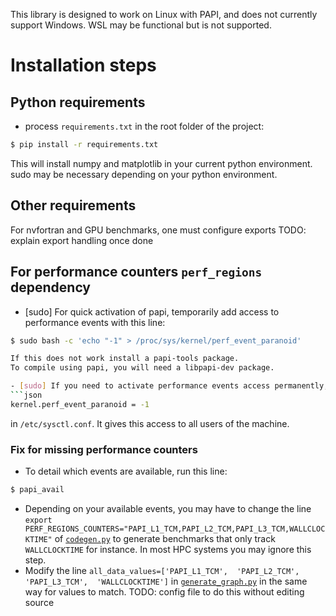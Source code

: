 This library is designed to work on Linux with PAPI, and does not currently support Windows. WSL may be functional but is not supported.
# Installation steps
## Python requirements
- process ``requirements.txt`` in the root folder of the project:
```bash
$ pip install -r requirements.txt
```
This will install numpy and matplotlib in your current python environment.
sudo may be necessary depending on your python environment.

## Other requirements
For nvfortran and GPU benchmarks, one must configure exports TODO: explain export handling once done


## For performance counters ``perf_regions`` dependency
- [sudo] For quick activation of papi, temporarily add access to performance events with this line:  
```bash
$ sudo bash -c 'echo "-1" > /proc/sys/kernel/perf_event_paranoid'

If this does not work install a papi-tools package.
To compile using papi, you will need a libpapi-dev package.

- [sudo] If you need to activate performance events access permanently, contact your administrator add the line:
```json
kernel.perf_event_paranoid = -1
```
in ```/etc/sysctl.conf```. It gives this access to all users of the machine.

### Fix for missing performance counters
- To detail which events are available, run this line:
```bash
$ papi_avail
```
- Depending on your available events, you may have to change the line ``export PERF_REGIONS_COUNTERS="PAPI_L1_TCM,PAPI_L2_TCM,PAPI_L3_TCM,WALLCLOCKTIME"`` of [``codegen.py``](../bench/preprocess/codegen.py) to generate benchmarks that only track ``WALLCLOCKTIME`` for instance. In most HPC systems you may ignore this step.
- Modify the line ``all_data_values=['PAPI_L1_TCM',  'PAPI_L2_TCM',  'PAPI_L3_TCM',  'WALLCLOCKTIME']`` in [``generate_graph.py``](../bench/postprocess/generate_graph.py) in the same way for values to match.
TODO: config file to do this without editing source